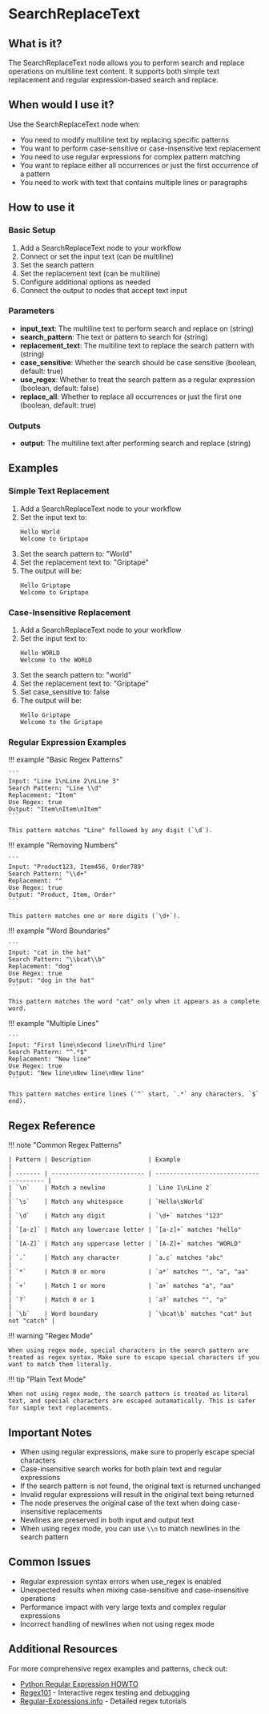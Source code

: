 # SearchReplaceText

## What is it?

The SearchReplaceText node allows you to perform search and replace operations on multiline text content. It supports both simple text replacement and regular expression-based search and replace.

## When would I use it?

Use the SearchReplaceText node when:

- You need to modify multiline text by replacing specific patterns
- You want to perform case-sensitive or case-insensitive text replacement
- You need to use regular expressions for complex pattern matching
- You want to replace either all occurrences or just the first occurrence of a pattern
- You need to work with text that contains multiple lines or paragraphs

## How to use it

### Basic Setup

1. Add a SearchReplaceText node to your workflow
1. Connect or set the input text (can be multiline)
1. Set the search pattern
1. Set the replacement text (can be multiline)
1. Configure additional options as needed
1. Connect the output to nodes that accept text input

### Parameters

- **input_text**: The multiline text to perform search and replace on (string)
- **search_pattern**: The text or pattern to search for (string)
- **replacement_text**: The multiline text to replace the search pattern with (string)
- **case_sensitive**: Whether the search should be case sensitive (boolean, default: true)
- **use_regex**: Whether to treat the search pattern as a regular expression (boolean, default: false)
- **replace_all**: Whether to replace all occurrences or just the first one (boolean, default: true)

### Outputs

- **output**: The multiline text after performing search and replace (string)

## Examples

### Simple Text Replacement

1. Add a SearchReplaceText node to your workflow
1. Set the input text to:
    ```
    Hello World
    Welcome to Griptape
    ```
1. Set the search pattern to: "World"
1. Set the replacement text to: "Griptape"
1. The output will be:
    ```
    Hello Griptape
    Welcome to Griptape
    ```

### Case-Insensitive Replacement

1. Add a SearchReplaceText node to your workflow
1. Set the input text to:
    ```
    Hello WORLD
    Welcome to the WORLD
    ```
1. Set the search pattern to: "world"
1. Set the replacement text to: "Griptape"
1. Set case_sensitive to: false
1. The output will be:
    ```
    Hello Griptape
    Welcome to the Griptape
    ```

### Regular Expression Examples

!!! example "Basic Regex Patterns"

    ```
    Input: "Line 1\nLine 2\nLine 3"
    Search Pattern: "Line \\d"
    Replacement: "Item"
    Use Regex: true
    Output: "Item\nItem\nItem"
    ```

    This pattern matches "Line" followed by any digit (`\d`).

!!! example "Removing Numbers"

    ```
    Input: "Product123, Item456, Order789"
    Search Pattern: "\\d+"
    Replacement: ""
    Use Regex: true
    Output: "Product, Item, Order"
    ```

    This pattern matches one or more digits (`\d+`).

!!! example "Word Boundaries"

    ```
    Input: "cat in the hat"
    Search Pattern: "\\bcat\\b"
    Replacement: "dog"
    Use Regex: true
    Output: "dog in the hat"
    ```

    This pattern matches the word "cat" only when it appears as a complete word.

!!! example "Multiple Lines"

    ```
    Input: "First line\nSecond line\nThird line"
    Search Pattern: "^.*$"
    Replacement: "New line"
    Use Regex: true
    Output: "New line\nNew line\nNew line"
    ```

    This pattern matches entire lines (`^` start, `.*` any characters, `$` end).

## Regex Reference

!!! note "Common Regex Patterns"

    | Pattern | Description                | Example                                 |
    | ------- | -------------------------- | --------------------------------------- |
    | `\n`    | Match a newline            | `Line 1\nLine 2`                        |
    | `\s`    | Match any whitespace       | `Hello\sWorld`                          |
    | `\d`    | Match any digit            | `\d+` matches "123"                     |
    | `[a-z]` | Match any lowercase letter | `[a-z]+` matches "hello"                |
    | `[A-Z]` | Match any uppercase letter | `[A-Z]+` matches "WORLD"                |
    | `.`     | Match any character        | `a.c` matches "abc"                     |
    | `*`     | Match 0 or more            | `a*` matches "", "a", "aa"              |
    | `+`     | Match 1 or more            | `a+` matches "a", "aa"                  |
    | `?`     | Match 0 or 1               | `a?` matches "", "a"                    |
    | `\b`    | Word boundary              | `\bcat\b` matches "cat" but not "catch" |

!!! warning "Regex Mode"

    When using regex mode, special characters in the search pattern are treated as regex syntax. Make sure to escape special characters if you want to match them literally.

!!! tip "Plain Text Mode"

    When not using regex mode, the search pattern is treated as literal text, and special characters are escaped automatically. This is safer for simple text replacements.

## Important Notes

- When using regular expressions, make sure to properly escape special characters
- Case-insensitive search works for both plain text and regular expressions
- If the search pattern is not found, the original text is returned unchanged
- Invalid regular expressions will result in the original text being returned
- The node preserves the original case of the text when doing case-insensitive replacements
- Newlines are preserved in both input and output text
- When using regex mode, you can use `\\n` to match newlines in the search pattern

## Common Issues

- Regular expression syntax errors when use_regex is enabled
- Unexpected results when mixing case-sensitive and case-insensitive operations
- Performance impact with very large texts and complex regular expressions
- Incorrect handling of newlines when not using regex mode

## Additional Resources

For more comprehensive regex examples and patterns, check out:

- [Python Regular Expression HOWTO](https://docs.python.org/3/howto/regex.html)
- [Regex101](https://regex101.com/) - Interactive regex testing and debugging
- [Regular-Expressions.info](https://www.regular-expressions.info/) - Detailed regex tutorials
